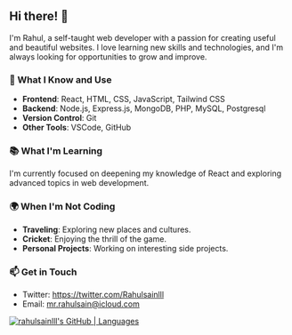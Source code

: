 ## Hi there! 👋

I'm Rahul, a self-taught web developer with a passion for creating useful and beautiful websites. I love learning new skills and technologies, and I'm always looking for opportunities to grow and improve.

### 🧠 What I Know and Use

- **Frontend**: React, HTML, CSS, JavaScript, Tailwind CSS
- **Backend**: Node.js, Express.js, MongoDB, PHP, MySQL, Postgresql
- **Version Control**: Git 
- **Other Tools**: VSCode, GitHub

### 📚 What I'm Learning

I'm currently focused on deepening my knowledge of React and exploring advanced topics in web development.

### 🌍 When I'm Not Coding

- **Traveling**: Exploring new places and cultures.
- **Cricket**: Enjoying the thrill of the game.
- **Personal Projects**: Working on interesting side projects.

### 📫 Get in Touch

- Twitter: https://twitter.com/Rahulsainlll
- Email: mr.rahulsain@icloud.com


[![rahulsainlll's GitHub | Languages](https://stats.quine.sh/rahulsainlll/languages-over-time?theme=light)](https://quine.sh?utm_source=widgets&utm_campaign=rahulsainlll)

